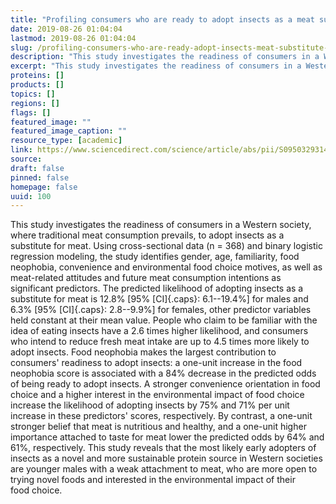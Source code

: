 ```yaml
---
title: "Profiling consumers who are ready to adopt insects as a meat substitute in a Western society"
date: 2019-08-26 01:04:04
lastmod: 2019-08-26 01:04:04
slug: /profiling-consumers-who-are-ready-adopt-insects-meat-substitute-western-society
description: "This study investigates the readiness of consumers in a Western society, where traditional meat consumption prevails, to adopt insects as a substitute for meat. Using cross-sectional data (n = 368) and binary logistic regression modeling, the study identifies gender, age, familiarity, food neophobia, convenience and environmental food choice motives, as well as meat-related attitudes and future meat consumption intentions as significant predictors."
excerpt: "This study investigates the readiness of consumers in a Western society, where traditional meat consumption prevails, to adopt insects as a substitute for meat. Using cross-sectional data (n = 368) and binary logistic regression modeling, the study identifies gender, age, familiarity, food neophobia, convenience and environmental food choice motives, as well as meat-related attitudes and future meat consumption intentions as significant predictors."
proteins: []
products: []
topics: []
regions: []
flags: []
featured_image: ""
featured_image_caption: ""
resource_type: [academic]
link: https://www.sciencedirect.com/science/article/abs/pii/S0950329314001554
source: 
draft: false
pinned: false
homepage: false
uuid: 100
---
```

This study investigates the readiness of consumers in a Western society,
where traditional meat consumption prevails, to adopt insects as a
substitute for meat. Using cross-sectional data (n = 368) and binary
logistic regression modeling, the study identifies gender, age,
familiarity, food neophobia, convenience and environmental food choice
motives, as well as meat-related attitudes and future meat consumption
intentions as significant predictors. The predicted likelihood of
adopting insects as a substitute for meat is 12.8% \[95% [CI]{.caps}:
6.1--19.4%\] for males and 6.3% \[95% [CI]{.caps}: 2.8--9.9%\] for
females, other predictor variables held constant at their mean value.
People who claim to be familiar with the idea of eating insects have a
2.6 times higher likelihood, and consumers who intend to reduce fresh
meat intake are up to 4.5 times more likely to adopt insects. Food
neophobia makes the largest contribution to consumers' readiness to
adopt insects: a one-unit increase in the food neophobia score is
associated with a 84% decrease in the predicted odds of being ready to
adopt insects. A stronger convenience orientation in food choice and a
higher interest in the environmental impact of food choice increase the
likelihood of adopting insects by 75% and 71% per unit increase in these
predictors' scores, respectively. By contrast, a one-unit stronger
belief that meat is nutritious and healthy, and a one-unit higher
importance attached to taste for meat lower the predicted odds by 64%
and 61%, respectively. This study reveals that the most likely early
adopters of insects as a novel and more sustainable protein source in
Western societies are younger males with a weak attachment to meat, who
are more open to trying novel foods and interested in the environmental
impact of their food choice.
